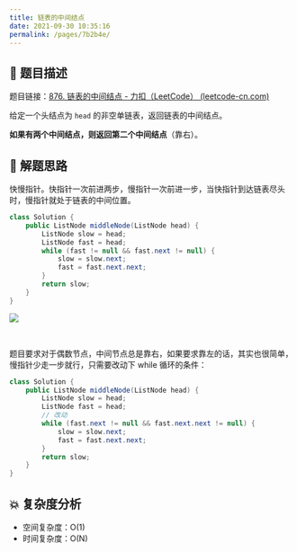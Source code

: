 ```yaml
---
title: 链表的中间结点
date: 2021-09-30 10:35:16
permalink: /pages/7b2b4e/
---
```


## 📃 题目描述

题目链接：[876. 链表的中间结点 - 力扣（LeetCode） (leetcode-cn.com)](https://leetcode-cn.com/problems/middle-of-the-linked-list/)

给定一个头结点为 `head` 的非空单链表，返回链表的中间结点。

**如果有两个中间结点，则返回第二个中间结点**（靠右）。

## 🔔 解题思路

快慢指针。快指针一次前进两步，慢指针一次前进一步，当快指针到达链表尽头时，慢指针就处于链表的中间位置。


```java
class Solution {
    public ListNode middleNode(ListNode head) {
        ListNode slow = head;
        ListNode fast = head;
        while (fast != null && fast.next != null) {
            slow = slow.next;
            fast = fast.next.next;
        }
        return slow;
    }
}
```

![](https://cs-wiki.oss-cn-shanghai.aliyuncs.com/img/20210930104023.png)

<br>

题目要求对于偶数节点，中间节点总是靠右，如果要求靠左的话，其实也很简单，慢指针少走一步就行，只需要改动下 while 循环的条件：

```java
class Solution {
    public ListNode middleNode(ListNode head) {
        ListNode slow = head;
        ListNode fast = head;
        // 改动
        while (fast.next != null && fast.next.next != null) {
            slow = slow.next;
            fast = fast.next.next;
        }
        return slow;
    }
}
```



## 💥 复杂度分析

- 空间复杂度：O(1)
- 时间复杂度：O(N)

